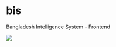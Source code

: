 # bis
Bangladesh Intelligence System - Frontend

<img src="http://img.shields.io/liberapay/receives/arabhossain.svg?logo=liberapay">
